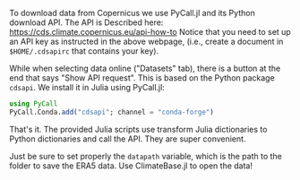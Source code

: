 To download data from Copernicus we use PyCall.jl and its Python download API.
The API is Described here: https://cds.climate.copernicus.eu/api-how-to
Notice that you need to set up an API key as instructed in the above webpage,
(i.e., create a document in `$HOME/.cdsapirc` that contains your key).

While when selecting data online ("Datasets" tab), there is a button at
the end that says "Show API request". This is based on the Python package `cdsapi`.
We install it in Julia using PyCall.jl:
```julia
using PyCall
PyCall.Conda.add("cdsapi"; channel = "conda-forge")
```
That's it. The provided Julia scripts use transform Julia dictionaries to 
Python dictionaries and call the API. They are super convenient. 

Just be sure to set properly the `datapath` variable, which is the path to
the folder to save the ERA5 data. Use ClimateBase.jl to open the data!
